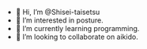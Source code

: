 - 👋 Hi, I’m @Shisei-taisetsu
- 👀 I’m interested in posture.
- 🌱 I’m currently learning programming.
- 💞️ I’m looking to collaborate on aikido.

<!---
Shisei-taisetsu/Shisei-taisetsu is a ✨ special ✨ repository because its `README.md` (this file) appears on your GitHub profile.
You can click the Preview link to take a look at your changes.
--->
